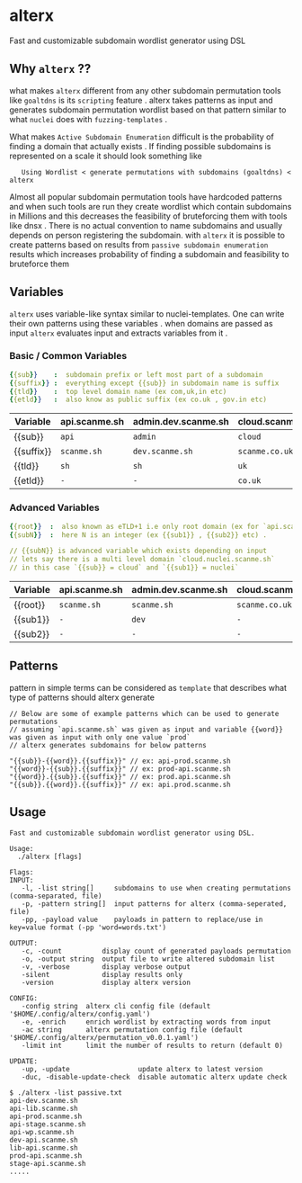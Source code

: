 # alterx

Fast and customizable subdomain wordlist generator using DSL


## Why `alterx` ??

what makes `alterx` different from any other subdomain permutation tools like `goaltdns` is its `scripting` feature . alterx takes patterns as input and generates subdomain permutation wordlist based on that pattern similar to what `nuclei` does with `fuzzing-templates` . 

What makes `Active Subdomain Enumeration` difficult is the probability of finding a domain that actually exists . If finding possible subdomains is represented on a scale it should look something like

```console
   Using Wordlist < generate permutations with subdomains (goaltdns) < alterx
```

Almost all popular subdomain permutation tools have hardcoded patterns and when such tools are run they create wordlist which contain subdomains in Millions and this decreases the feasibility of bruteforcing them with tools like dnsx . There is no actual convention to name subdomains and usually depends on person registering the subdomain. with `alterx` it is possible to create patterns based on results from `passive subdomain enumeration` results which increases probability of finding a subdomain and feasibility to bruteforce them



## Variables

`alterx` uses variable-like syntax similar to nuclei-templates. One can write their own patterns using these variables . when domains are passed as input `alterx` evaluates input and extracts variables from it .

### Basic / Common Variables
  
~~~yaml
{{sub}}    :  subdomain prefix or left most part of a subdomain
{{suffix}} :  everything except {{sub}} in subdomain name is suffix
{{tld}}    :  top level domain name (ex com,uk,in etc)
{{etld}}   :  also know as public suffix (ex co.uk , gov.in etc)
~~~

| Variable   | api.scanme.sh | admin.dev.scanme.sh | cloud.scanme.co.uk |
| ---------- | ------------- | ------------------- | ------------------ |
| {{sub}}    | `api`         | `admin`             | `cloud`            |
| {{suffix}} | `scanme.sh`   | `dev.scanme.sh`     | `scanme.co.uk`     |
| {{tld}}    | `sh`          | `sh`                | `uk`               |
| {{etld}}   | `-`           | `-`                 | `co.uk`            |

### Advanced Variables

~~~yaml
{{root}}  :  also known as eTLD+1 i.e only root domain (ex for `api.scanme.sh` => {{root}} is `scanme.sh`)
{{subN}}  :  here N is an integer (ex {{sub1}} , {{sub2}} etc) .

// {{subN}} is advanced variable which exists depending on input
// lets say there is a multi level domain `cloud.nuclei.scanme.sh`
// in this case `{{sub}} = cloud` and `{{sub1}} = nuclei`
~~~

| Variable | api.scanme.sh | admin.dev.scanme.sh | cloud.scanme.co.uk |
| -------- | ------------- | ------------------- | ------------------ |
| {{root}} | `scanme.sh`   | `scanme.sh`         | `scanme.co.uk`     |
| {{sub1}} | `-`           | `dev`               | `-`                |
| {{sub2}} | `-`           | `-`                 | `-`                |



## Patterns

pattern in simple terms can be considered as `template` that describes what type of patterns should alterx generate

```console
// Below are some of example patterns which can be used to generate permutations
// assuming `api.scanme.sh` was given as input and variable {{word}} was given as input with only one value `prod`
// alterx generates subdomains for below patterns

"{{sub}}-{{word}}.{{suffix}}" // ex: api-prod.scanme.sh
"{{word}}-{{sub}}.{{suffix}}" // ex: prod-api.scanme.sh
"{{word}}.{{sub}}.{{suffix}}" // ex: prod.api.scanme.sh
"{{sub}}.{{word}}.{{suffix}}" // ex: api.prod.scanme.sh
```

## Usage

```console
Fast and customizable subdomain wordlist generator using DSL.

Usage:
  ./alterx [flags]

Flags:
INPUT:
   -l, -list string[]     subdomains to use when creating permutations (comma-separated, file)
   -p, -pattern string[]  input patterns for alterx (comma-seperated, file)
   -pp, -payload value    payloads in pattern to replace/use in key=value format (-pp 'word=words.txt')

OUTPUT:
   -c, -count          display count of generated payloads permutation
   -o, -output string  output file to write altered subdomain list
   -v, -verbose        display verbose output
   -silent             display results only
   -version            display alterx version

CONFIG:
   -config string  alterx cli config file (default '$HOME/.config/alterx/config.yaml')
   -e, -enrich     enrich wordlist by extracting words from input
   -ac string      alterx permutation config file (default '$HOME/.config/alterx/permutation_v0.0.1.yaml')
   -limit int      limit the number of results to return (default 0)

UPDATE:
   -up, -update                 update alterx to latest version
   -duc, -disable-update-check  disable automatic alterx update check
```

```console
$ ./alterx -list passive.txt
api-dev.scanme.sh
api-lib.scanme.sh
api-prod.scanme.sh
api-stage.scanme.sh
api-wp.scanme.sh
dev-api.scanme.sh
lib-api.scanme.sh
prod-api.scanme.sh
stage-api.scanme.sh
.....
```